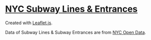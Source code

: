# [NYC Subway Lines & Entrances](http://jeanpan.github.io/NYC-SubwayLinesEntrances/)

Created with [Leaflet.js](http://leafletjs.com/).

Data of Subway Lines & Subway Entrances are from [NYC Open Data](https://nycopendata.socrata.com/).
